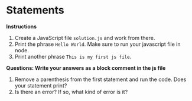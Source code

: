 # Statements 

**Instructions**
1. Create a JavaScript file `solution.js` and work from there.
2. Print the phrase `Hello World`. Make sure to run your javascript file in node. 
3. Print another phrase `This is my first js file`. 

**Questions: Write your answers as a block comment in the js file**
1. Remove a parenthesis from the first statement and run the code. Does your statement print? 
2. Is there an error? If so, what kind of error is it?